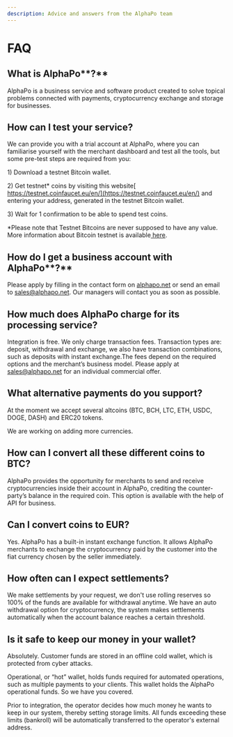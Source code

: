 ```yaml
---
description: Advice and answers from the AlphaPo team
---
```


# FAQ

## **What is** AlphaPo**?**

AlphaPo is a business service and software product created to solve topical problems connected with payments, cryptocurrency exchange and storage for businesses.

## **How can I test your service?**

We can provide you with a trial account at AlphaPo, where you can familiarise yourself with the merchant dashboard and test all the tools, but some pre-test steps are required from you:

1\) Download a testnet Bitcoin wallet.

2\) Get testnet\* coins by visiting this website[ https://testnet.coinfaucet.eu/en/](https://testnet.coinfaucet.eu/en/) and entering your address, generated in the testnet Bitcoin wallet.

3\) Wait for 1 confirmation to be able to spend test coins.

\*Please note that Testnet Bitcoins are never supposed to have any value. More information about Bitcoin testnet is available[ here](https://en.bitcoin.it/wiki/Testnet).

## **How do I get a business account with** AlphaPo**?**

Please apply by filling in the contact form on [alphapo.net](http://www.alphapo.net/) or send an email to [sales@alphapo.net](mailto:sales@alphapo.net). Our managers will contact you as soon as possible.

## **How much does AlphaPo charge for its processing service?**

Integration is free. We only charge transaction fees. Transaction types are: deposit, withdrawal and exchange, we also have transaction combinations, such as deposits with instant exchange.The fees depend on the required options and the merchant’s business model. Please apply at [sales@alphapo.net](mailto:sales@alphapo.net) for an individual commercial offer.

## **What alternative payments do you support?**

At the moment we accept several altcoins \(BTC, BCH, LTC, ETH, USDC, DOGE, DASH\) and ERC20 tokens. 

We are working on adding more currencies.

## **How can I convert all these different coins to BTC?**

AlphaPo provides the opportunity for merchants to send and receive cryptocurrencies inside their account in AlphaPo, crediting the counter-party’s balance in the required coin. This option is available with the help of API for business.

## **Can I convert coins to EUR?**

Yes. AlphaPo has a built-in instant exchange function. It allows AlphaPo merchants to exchange the cryptocurrency paid by the customer into the fiat currency chosen by the seller immediately.

## **How often can I expect settlements?**

We make settlements by your request, we don't use rolling reserves so 100% of the funds are available for withdrawal anytime. We have an auto withdrawal option for cryptocurrency, the system makes settlements automatically when the account balance reaches a certain threshold.

## **Is it safe to keep our money in your wallet?**

Absolutely. Customer funds are stored in an offline cold wallet, which is protected from cyber attacks.

Operational, or “hot” wallet, holds funds required for automated operations, such as multiple payments to your clients. This wallet holds the AlphaPo operational funds. So we have you covered.

Prior to integration, the operator decides how much money he wants to keep in our system, thereby setting storage limits. All funds exceeding these limits \(bankroll\) will be automatically transferred to the operator's external address.

